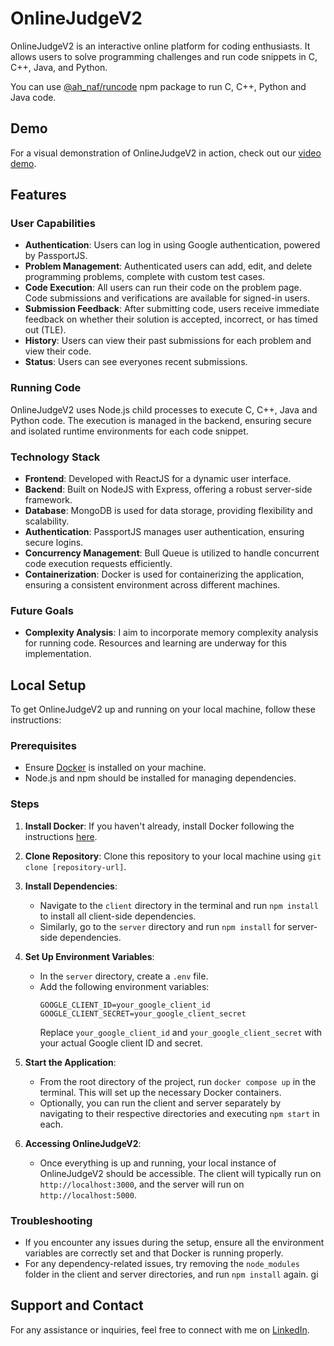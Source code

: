 # OnlineJudgeV2

OnlineJudgeV2 is an interactive online platform for coding enthusiasts. It allows users to solve programming challenges and run code snippets in C, C++, Java, and Python.

You can use [@ah_naf/runcode](https://www.npmjs.com/package/@ah_naf/runcode) npm package to run C, C++, Python and Java code.

## Demo

For a visual demonstration of OnlineJudgeV2 in action, check out our [video demo](https://youtu.be/Xfc7_3AgQOw).

## Features

### User Capabilities

- **Authentication**: Users can log in using Google authentication, powered by PassportJS.
- **Problem Management**: Authenticated users can add, edit, and delete programming problems, complete with custom test cases.
- **Code Execution**: All users can run their code on the problem page. Code submissions and verifications are available for signed-in users.
- **Submission Feedback**: After submitting code, users receive immediate feedback on whether their solution is accepted, incorrect, or has timed out (TLE).
- **History**: Users can view their past submissions for each problem and view their code.
- **Status**: Users can see everyones recent submissions.

### Running Code

OnlineJudgeV2 uses Node.js child processes to execute C, C++, Java and Python code. The execution is managed in the backend, ensuring secure and isolated runtime environments for each code snippet.

### Technology Stack

- **Frontend**: Developed with ReactJS for a dynamic user interface.
- **Backend**: Built on NodeJS with Express, offering a robust server-side framework.
- **Database**: MongoDB is used for data storage, providing flexibility and scalability.
- **Authentication**: PassportJS manages user authentication, ensuring secure logins.
- **Concurrency Management**: Bull Queue is utilized to handle concurrent code execution requests efficiently.
- **Containerization**: Docker is used for containerizing the application, ensuring a consistent environment across different machines.

### Future Goals

- **Complexity Analysis**: I aim to incorporate memory complexity analysis for running code. Resources and learning are underway for this implementation.

## Local Setup

To get OnlineJudgeV2 up and running on your local machine, follow these instructions:

### Prerequisites

- Ensure [Docker](https://docs.docker.com/engine/install/) is installed on your machine.
- Node.js and npm should be installed for managing dependencies.

### Steps

1. **Install Docker**: If you haven't already, install Docker following the instructions [here](https://docs.docker.com/engine/install/).
2. **Clone Repository**: Clone this repository to your local machine using `git clone [repository-url]`.

3. **Install Dependencies**:

   - Navigate to the `client` directory in the terminal and run `npm install` to install all client-side dependencies.
   - Similarly, go to the `server` directory and run `npm install` for server-side dependencies.

4. **Set Up Environment Variables**:

   - In the `server` directory, create a `.env` file.
   - Add the following environment variables:
     ```
     GOOGLE_CLIENT_ID=your_google_client_id
     GOOGLE_CLIENT_SECRET=your_google_client_secret
     ```
     Replace `your_google_client_id` and `your_google_client_secret` with your actual Google client ID and secret.

5. **Start the Application**:

   - From the root directory of the project, run `docker compose up` in the terminal. This will set up the necessary Docker containers.
   - Optionally, you can run the client and server separately by navigating to their respective directories and executing `npm start` in each.

6. **Accessing OnlineJudgeV2**:
   - Once everything is up and running, your local instance of OnlineJudgeV2 should be accessible. The client will typically run on `http://localhost:3000`, and the server will run on `http://localhost:5000`.

### Troubleshooting

- If you encounter any issues during the setup, ensure all the environment variables are correctly set and that Docker is running properly.
- For any dependency-related issues, try removing the `node_modules` folder in the client and server directories, and run `npm install` again.
  gi

## Support and Contact

For any assistance or inquiries, feel free to connect with me on [LinkedIn](https://linkedin.com/in/ahnafhasan144).
